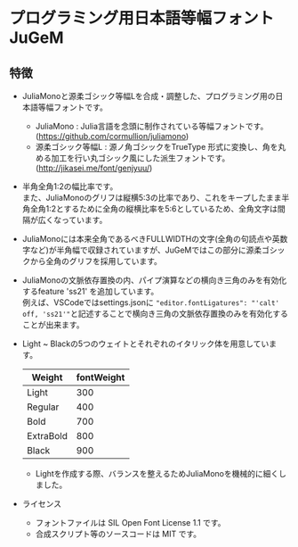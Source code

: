 # プログラミング用日本語等幅フォント JuGeM

## 特徴

- JuliaMonoと源柔ゴシック等幅Lを合成・調整した、プログラミング用の日本語等幅フォントです。
  - JuliaMono : Julia言語を念頭に制作されている等幅フォントです。(https://github.com/cormullion/juliamono)
  - 源柔ゴシック等幅L : 源ノ角ゴシックをTrueType 形式に変換し、角を丸める加工を行い丸ゴシック風にした派生フォントです。(http://jikasei.me/font/genjyuu/)

- 半角全角1:2の幅比率です。\
  また、JuliaMonoのグリフは縦横5:3の比率であり、これをキープしたまま半角全角1:2とするために全角の縦横比率を5:6としているため、全角文字は間隔が広くなっています。

- JuliaMonoには本来全角であるべきFULLWIDTHの文字(全角の句読点や英数字など)が半角幅で収録されていますが、JuGeMではこの部分に源柔ゴシックから全角のグリフを採用しています。

- JuliaMonoの文脈依存置換の内、パイプ演算などの横向き三角のみを有効化するfeature 'ss21' を追加しています。\
例えば、VSCodeではsettings.jsonに `"editor.fontLigatures": "'calt' off, 'ss21'"`と記述することで横向き三角の文脈依存置換のみを有効化することが出来ます。

- Light ~ Blackの5つのウェイトとそれぞれのイタリック体を用意しています。

  |  Weight    |  fontWeight  |
  | ----       | ----         |
  |  Light     |  300         |
  |  Regular   |  400         |
  |  Bold      |  700         |
  |  ExtraBold |  800         |
  |  Black     |  900         |

  - Lightを作成する際、バランスを整えるためJuliaMonoを機械的に細くしました。

- ライセンス
  - フォントファイルは SIL Open Font License 1.1 です。
  - 合成スクリプト等のソースコードは MIT です。